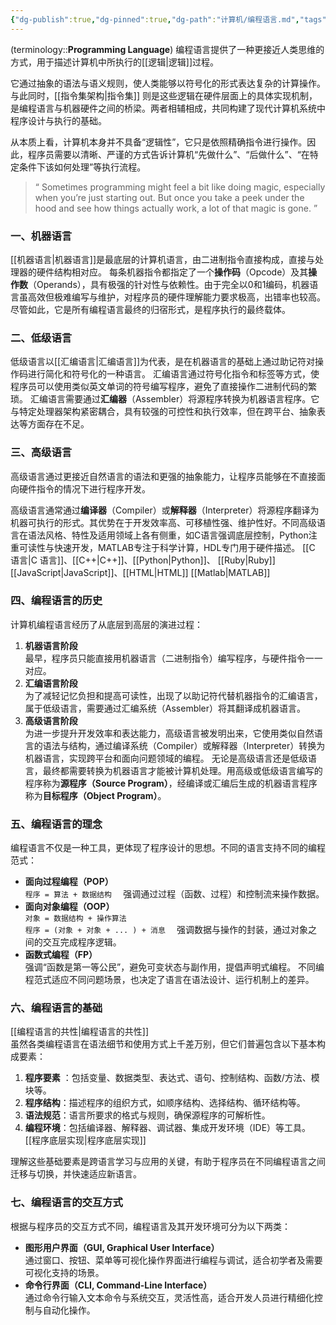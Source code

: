 ```yaml
---
{"dg-publish":true,"dg-pinned":true,"dg-path":"计算机/编程语言.md","tags":["Programming"],"permalink":"/计算机/编程语言/","pinned":true,"dgPassFrontmatter":true,"noteIcon":"","created":"2024-05-21T15:20:28.000+08:00","updated":"2025-05-01T23:28:18.481+08:00"}
---
```



(terminology::**Programming Language**)
编程语言提供了一种更接近人类思维的方式，用于描述计算机中所执行的[[逻辑\|逻辑]]过程。

它通过抽象的语法与语义规则，使人类能够以符号化的形式表达复杂的计算操作。与此同时，[[指令集架构\|指令集]] 则是这些逻辑在硬件层面上的具体实现机制，是编程语言与机器硬件之间的桥梁。两者相辅相成，共同构建了现代计算机系统中程序设计与执行的基础。

从本质上看，计算机本身并不具备“逻辑性”，它只是依照精确指令进行操作。因此，程序员需要以清晰、严谨的方式告诉计算机“先做什么”、“后做什么”、“在特定条件下该如何处理”等执行流程。

>“ Sometimes programming might feel a bit like doing magic, especially when you’re just starting out. But once you take a peek under the hood and see how things actually work, a lot of that magic is gone.  ”

### 一、机器语言
[[机器语言\|机器语言]]是最底层的计算机语言，由二进制指令直接构成，直接与处理器的硬件结构相对应。
每条机器指令都指定了一个**操作码**（Opcode）及其**操作数**（Operands），具有极强的针对性与依赖性。由于完全以0和1编码，机器语言虽高效但极难编写与维护，对程序员的硬件理解能力要求极高，出错率也较高。尽管如此，它是所有编程语言最终的归宿形式，是程序执行的最终载体。
### 二、低级语言
低级语言以[[汇编语言\|汇编语言]]为代表，是在机器语言的基础上通过助记符对操作码进行简化和符号化的一种语言。
汇编语言通过符号化指令和标签等方式，使程序员可以使用类似英文单词的符号编写程序，避免了直接操作二进制代码的繁琐。
汇编语言需要通过**汇编器**（Assembler）将源程序转换为机器语言程序。它与特定处理器架构紧密耦合，具有较强的可控性和执行效率，但在跨平台、抽象表达等方面存在不足。
### 三、高级语言
高级语言通过更接近自然语言的语法和更强的抽象能力，让程序员能够在不直接面向硬件指令的情况下进行程序开发。

高级语言通常通过**编译器**（Compiler）或**解释器**（Interpreter）将源程序翻译为机器可执行的形式。其优势在于开发效率高、可移植性强、维护性好。不同高级语言在语法风格、特性及适用领域上各有侧重，如C语言强调底层控制，Python注重可读性与快速开发，MATLAB专注于科学计算，HDL专门用于硬件描述。
[[C 语言\|C 语言]]、[[C++\|C++]]、[[Python\|Python]]、 [[Ruby\|Ruby]]
[[JavaScript\|JavaScript]]、[[HTML\|HTML]]
[[Matlab\|MATLAB]]

### 四、编程语言的历史
计算机编程语言经历了从底层到高层的演进过程：
1. **机器语言阶段**  
    最早，程序员只能直接用机器语言（二进制指令）编写程序，与硬件指令一一对应。
2. **汇编语言阶段**  
    为了减轻记忆负担和提高可读性，出现了以助记符代替机器指令的汇编语言，属于低级语言，需要通过汇编系统（Assembler）将其翻译成机器语言。
3. **高级语言阶段**  
    为进一步提升开发效率和表达能力，高级语言被发明出来，它使用类似自然语言的语法与结构，通过编译系统（Compiler）或解释器（Interpreter）转换为机器语言，实现跨平台和面向问题领域的编程。
无论是高级语言还是低级语言，最终都需要转换为机器语言才能被计算机处理。用高级或低级语言编写的程序称为**源程序（Source Program）**，经编译或汇编后生成的机器语言程序称为**目标程序（Object Program）**。

### 五、编程语言的理念
编程语言不仅是一种工具，更体现了程序设计的思想。不同的语言支持不同的编程范式：
- **面向过程编程（POP）**  
    `程序 = 算法 + 数据结构  `
    强调通过过程（函数、过程）和控制流来操作数据。
- **面向对象编程（OOP）**  
    `对象 = 数据结构 + 操作算法`  
    `程序 = (对象 + 对象 + ... ) + 消息  `
    强调数据与操作的封装，通过对象之间的交互完成程序逻辑。
- **函数式编程（FP）**  
    强调“函数是第一等公民”，避免可变状态与副作用，提倡声明式编程。
不同编程范式适应不同问题场景，也决定了语言在语法设计、运行机制上的差异。

### 六、编程语言的基础
[[编程语言的共性\|编程语言的共性]]   
虽然各类编程语言在语法细节和使用方式上千差万别，但它们普遍包含以下基本构成要素：
1. **程序要素** ：包括变量、数据类型、表达式、语句、控制结构、函数/方法、模块等。
2. **程序结构**：描述程序的组织方式，如顺序结构、选择结构、循环结构等。
3. **语法规范**：语言所要求的格式与规则，确保源程序的可解析性。
4. **编程环境**：包括编译器、解释器、调试器、集成开发环境（IDE）等工具。  [[程序底层实现\|程序底层实现]]

理解这些基础要素是跨语言学习与应用的关键，有助于程序员在不同编程语言之间迁移与切换，并快速适应新语言。

### 七、编程语言的交互方式
根据与程序员的交互方式不同，编程语言及其开发环境可分为以下两类：
- **图形用户界面（GUI, Graphical User Interface）**  
    通过窗口、按钮、菜单等可视化操作界面进行编程与调试，适合初学者及需要可视化支持的场景。
- **命令行界面（CLI, Command-Line Interface）**  
    通过命令行输入文本命令与系统交互，灵活性高，适合开发人员进行精细化控制与自动化操作。 

